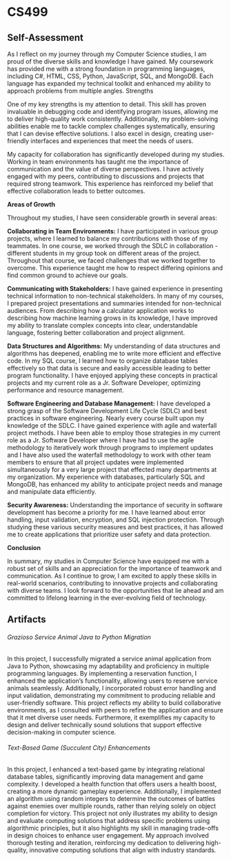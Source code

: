 # CS499

## Self-Assessment
As I reflect on my journey through my Computer Science studies, I am proud of the diverse skills and knowledge I have gained. My coursework has provided me with a strong foundation in programming languages, including C#, HTML, CSS, Python, JavaScript, SQL, and MongoDB. Each language has expanded my technical toolkit and enhanced my ability to approach problems from multiple angles.
Strengths

One of my key strengths is my attention to detail. This skill has proven invaluable in debugging code and identifying program issues, allowing me to deliver high-quality work consistently. Additionally, my problem-solving abilities enable me to tackle complex challenges systematically, ensuring that I can devise effective solutions. I also excel in design, creating user-friendly interfaces and experiences that meet the needs of users.

My capacity for collaboration has significantly developed during my studies. Working in team environments has taught me the importance of communication and the value of diverse perspectives. I have actively engaged with my peers, contributing to discussions and projects that required strong teamwork. This experience has reinforced my belief that effective collaboration leads to better outcomes.

**Areas of Growth**

Throughout my studies, I have seen considerable growth in several areas:

**Collaborating in Team Environments:** I have participated in various group projects, where I learned to balance my contributions with those of my teammates. In one course, we worked through the SDLC in collaboration - different students in my group took on different areas of the project. Throughout that course, we faced challenges that we worked together to overcome. This experience taught me how to respect differing opinions and find common ground to achieve our goals.

**Communicating with Stakeholders:** I have gained experience in presenting technical information to non-technical stakeholders. In many of my courses, I prepared project presentations and summaries intended for non-technical audiences. From describing how a calculator application works to describing how machine learning grows in its knowledge, I have improved my ability to translate complex concepts into clear, understandable language, fostering better collaboration and project alignment.

**Data Structures and Algorithms:** My understanding of data structures and algorithms has deepened, enabling me to write more efficient and effective code. In my SQL course, I learned how to organize database tables effectively so that data is secure and easily accessible leading to better program functionality. I have enjoyed applying these concepts in practical projects and my current role as a Jr. Software Developer, optimizing performance and resource management.

**Software Engineering and Database Management:** I have developed a strong grasp of the Software Development Life Cycle (SDLC) and best practices in software engineering. Nearly every course built upon my knowledge of the SDLC. I have gained experience with agile and waterfall project methods. I have been able to employ those strategies in my current role as a Jr. Software Developer where I have had to use the agile methodology to iteratively work through programs to implement updates and I have also used the waterfall methodology to work with other team members to ensure that all project updates were implemented simultaneously for a very large project that effected many departments at my organization. My experience with databases, particularly SQL and MongoDB, has enhanced my ability to anticipate project needs and manage and manipulate data efficiently.

**Security Awareness:** Understanding the importance of security in software development has become a priority for me. I have learned about error handling, input validation, encryption, and SQL injection protection. Through studying these various security measures and best practices, it has allowed me to create applications that prioritize user safety and data protection.

**Conclusion**

In summary, my studies in Computer Science have equipped me with a robust set of skills and an appreciation for the importance of teamwork and communication. As I continue to grow, I am excited to apply these skills in real-world scenarios, contributing to innovative projects and collaborating with diverse teams. I look forward to the opportunities that lie ahead and am committed to lifelong learning in the ever-evolving field of technology.

## Artifacts
###### Grazioso Service Animal Java to Python Migration
In this project, I successfully migrated a service animal application from Java to Python, showcasing my adaptability and proficiency in multiple programming languages. By implementing a reservation function, I enhanced the application’s functionality, allowing users to reserve service animals seamlessly. Additionally, I incorporated robust error handling and input validation, demonstrating my commitment to producing reliable and user-friendly software. This project reflects my ability to build collaborative environments, as I consulted with peers to refine the application and ensure that it met diverse user needs. Furthermore, it exemplifies my capacity to design and deliver technically sound solutions that support effective decision-making in computer science.
###### Text-Based Game (Succulent City) Enhancements
In this project, I enhanced a text-based game by integrating relational database tables, significantly improving data management and game complexity. I developed a health function that offers users a health boost, creating a more dynamic gameplay experience. Additionally, I implemented an algorithm using random integers to determine the outcomes of battles against enemies over multiple rounds, rather than relying solely on object completion for victory. This project not only illustrates my ability to design and evaluate computing solutions that address specific problems using algorithmic principles, but it also highlights my skill in managing trade-offs in design choices to enhance user engagement. My approach involved thorough testing and iteration, reinforcing my dedication to delivering high-quality, innovative computing solutions that align with industry standards.
